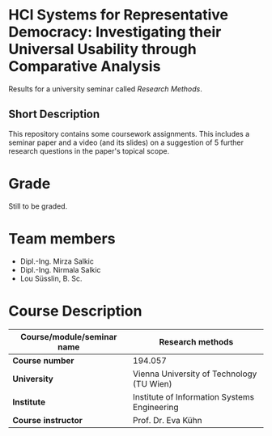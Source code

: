 # HCI Systems for Representative Democracy: Investigating their Universal Usability through Comparative Analysis

Results for a university seminar called *Research Methods*.

## Short Description

This repository contains some coursework assignments. This includes
a seminar paper and a video (and its slides) on a suggestion of 5 further
research questions in the paper's topical scope.

# Grade
Still to be graded.

# Team members
* Dipl.-Ing. Mirza Salkic
* Dipl.-Ing. Nirmala Salkic
* Lou Süsslin, B. Sc.

# Course Description
| **Course/module/seminar name** | Research methods                             |
|--------------------------------|----------------------------------------------|
| **Course number**              | 194.057                                      |
| **University**                 | Vienna University of Technology (TU Wien)    |
| **Institute**                  | Institute of Information Systems Engineering |
| **Course instructor**          | Prof. Dr. Eva Kühn                           |

